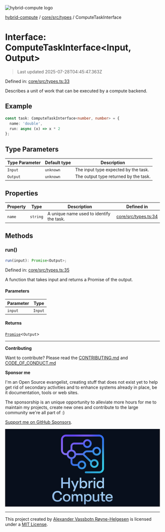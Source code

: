 <div><img alt="hybrid-compute logo" src="https://raw.githubusercontent.com/phun-ky/hybrid-compute/main/public/logo-hybrid-compute-horizontal-colored-package.svg?raw=true" style="max-height:32px;"/></div>

[hybrid-compute](../../../../README.md) / [core/src/types](../README.md) /
ComputeTaskInterface

# Interface: ComputeTaskInterface\<Input, Output>

> Last updated 2025-07-28T04:45:47.363Z

Defined in:
[core/src/types.ts:33](https://github.com/phun-ky/hybrid-compute/blob/main/packages/core/src/types.ts#L33)

Describes a unit of work that can be executed by a compute backend.

## Example

```ts
const task: ComputeTaskInterface<number, number> = {
  name: 'double',
  run: async (x) => x * 2
};
```

## Type Parameters

| Type Parameter | Default type | Description                           |
| -------------- | ------------ | ------------------------------------- |
| `Input`        | `unknown`    | The input type expected by the task.  |
| `Output`       | `unknown`    | The output type returned by the task. |

## Properties

| Property                 | Type     | Description                              | Defined in                                                                                                 |
| ------------------------ | -------- | ---------------------------------------- | ---------------------------------------------------------------------------------------------------------- |
| <a id="name"></a> `name` | `string` | A unique name used to identify the task. | [core/src/types.ts:34](https://github.com/phun-ky/hybrid-compute/blob/main/packages/core/src/types.ts#L34) |

## Methods

### run()

```ts
run(input): Promise<Output>;
```

Defined in:
[core/src/types.ts:35](https://github.com/phun-ky/hybrid-compute/blob/main/packages/core/src/types.ts#L35)

A function that takes input and returns a Promise of the output.

#### Parameters

| Parameter | Type    |
| --------- | ------- |
| `input`   | `Input` |

#### Returns

[`Promise`](https://developer.mozilla.org/docs/Web/JavaScript/Reference/Global_Objects/Promise)<`Output`>

---

**Contributing**

Want to contribute? Please read the
[CONTRIBUTING.md](https://github.com/phun-ky/hybrid-compute/blob/main/CONTRIBUTING.md)
and
[CODE_OF_CONDUCT.md](https://github.com/phun-ky/hybrid-compute/blob/main/CODE_OF_CONDUCT.md)

**Sponsor me**

I'm an Open Source evangelist, creating stuff that does not exist yet to help
get rid of secondary activities and to enhance systems already in place, be it
documentation, tools or web sites.

The sponsorship is an unique opportunity to alleviate more hours for me to
maintain my projects, create new ones and contribute to the large community
we're all part of :)

[Support me on GitHub Sponsors](https://github.com/sponsors/phun-ky).

![@hybrid-compute banner with logo and text](https://github.com/phun-ky/hybrid-compute/blob/main/public/logo-banner.png?raw=true)

---

This project created by [Alexander Vassbotn Røyne-Helgesen](http://phun-ky.net)
is licensed under a [MIT License](https://choosealicense.com/licenses/mit/).
